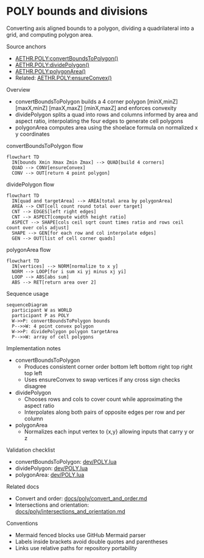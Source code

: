 # POLY bounds and divisions

Converting axis aligned bounds to a polygon, dividing a quadrilateral into a grid, and computing polygon area.

Source anchors
- [AETHR.POLY:convertBoundsToPolygon()](../../dev/POLY.lua:1039)
- [AETHR.POLY:dividePolygon()](../../dev/POLY.lua:753)
- [AETHR.POLY:polygonArea()](../../dev/POLY.lua:826)
- Related: [AETHR.POLY:ensureConvex()](../../dev/POLY.lua:846)

Overview
- convertBoundsToPolygon builds a 4 corner polygon [minX,minZ] [maxX,minZ] [maxX,maxZ] [minX,maxZ] and enforces convexity
- dividePolygon splits a quad into rows and columns informed by area and aspect ratio, interpolating the four edges to generate cell polygons
- polygonArea computes area using the shoelace formula on normalized x y coordinates

convertBoundsToPolygon flow

```mermaid
flowchart TD
  IN[bounds Xmin Xmax Zmin Zmax] --> QUAD[build 4 corners]
  QUAD --> CONV[ensureConvex]
  CONV --> OUT[return 4 point polygon]
```

dividePolygon flow

```mermaid
flowchart TD
  IN[quad and targetArea] --> AREA[total area by polygonArea]
  AREA --> CNT[cell count round total over target]
  CNT --> EDGES[left right edges]
  CNT --> ASPECT[compute width height ratio]
  ASPECT --> SHAPE[cols ceil sqrt count times ratio and rows ceil count over cols adjust]
  SHAPE --> GEN[for each row and col interpolate edges]
  GEN --> OUT[list of cell corner quads]
```

polygonArea flow

```mermaid
flowchart TD
  IN[vertices] --> NORM[normalize to x y]
  NORM --> LOOP[for i sum xi yj minus xj yi]
  LOOP --> ABS[abs sum]
  ABS --> RET[return area over 2]
```

Sequence usage

```mermaid
sequenceDiagram
  participant W as WORLD
  participant P as POLY
  W->>P: convertBoundsToPolygon bounds
  P-->>W: 4 point convex polygon
  W->>P: dividePolygon polygon targetArea
  P-->>W: array of cell polygons
```

Implementation notes
- convertBoundsToPolygon
  - Produces consistent corner order bottom left bottom right top right top left
  - Uses ensureConvex to swap vertices if any cross sign checks disagree
- dividePolygon
  - Chooses rows and cols to cover count while approximating the aspect ratio
  - Interpolates along both pairs of opposite edges per row and per column
- polygonArea
  - Normalizes each input vertex to {x,y} allowing inputs that carry y or z

Validation checklist
- convertBoundsToPolygon: [dev/POLY.lua](../../dev/POLY.lua:1039)
- dividePolygon: [dev/POLY.lua](../../dev/POLY.lua:753)
- polygonArea: [dev/POLY.lua](../../dev/POLY.lua:826)

Related docs
- Convert and order: [docs/poly/convert_and_order.md](./convert_and_order.md)
- Intersections and orientation: [docs/poly/intersections_and_orientation.md](./intersections_and_orientation.md)

Conventions
- Mermaid fenced blocks use GitHub Mermaid parser
- Labels inside brackets avoid double quotes and parentheses
- Links use relative paths for repository portability